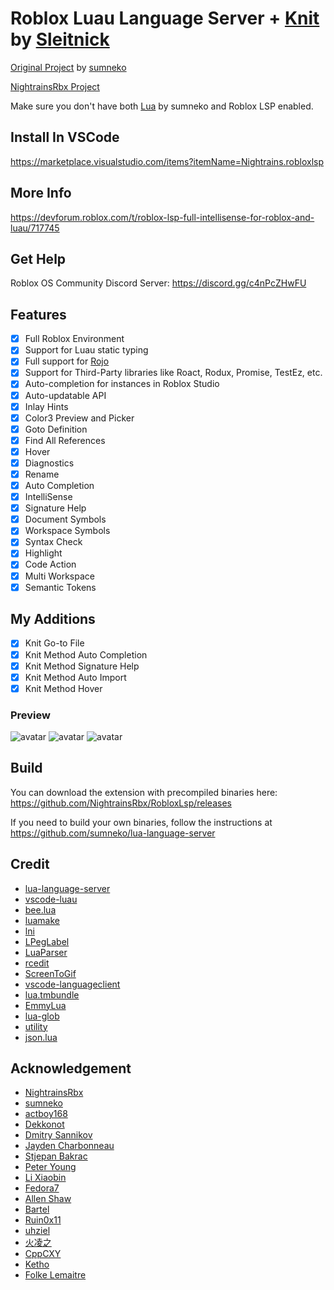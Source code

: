 # Roblox Luau Language Server + [Knit](https://github.com/Sleitnick/Knit) by [Sleitnick](https://github.com/Sleitnick)

[Original Project](https://github.com/sumneko/lua-language-server) by [sumneko](https://github.com/sumneko)

[NightrainsRbx Project](https://github.com/NightrainsRbx/RobloxLsp)

Make sure you don't have both [Lua](https://marketplace.visualstudio.com/items?itemName=sumneko.lua) by sumneko and Roblox LSP enabled.

## Install In VSCode
https://marketplace.visualstudio.com/items?itemName=Nightrains.robloxlsp

## More Info 
https://devforum.roblox.com/t/roblox-lsp-full-intellisense-for-roblox-and-luau/717745

## Get Help

Roblox OS Community Discord Server: https://discord.gg/c4nPcZHwFU


## Features

- [x] Full Roblox Environment
- [x] Support for Luau static typing
- [x] Full support for [Rojo](https://github.com/Roblox/rojo)
- [x] Support for Third-Party libraries like Roact, Rodux, Promise, TestEz, etc.
- [x] Auto-completion for instances in Roblox Studio
- [x] Auto-updatable API
- [x] Inlay Hints
- [x] Color3 Preview and Picker
- [x] Goto Definition
- [x] Find All References
- [x] Hover
- [x] Diagnostics
- [x] Rename
- [x] Auto Completion
- [x] IntelliSense
- [x] Signature Help
- [x] Document Symbols
- [x] Workspace Symbols
- [x] Syntax Check
- [x] Highlight
- [x] Code Action
- [x] Multi Workspace
- [x] Semantic Tokens

## My Additions

- [x] Knit Go-to File
- [x] Knit Method Auto Completion
- [x] Knit Method Signature Help
- [x] Knit Method Auto Import
- [x] Knit Method Hover

### Preview

![avatar](https://i.imgur.com/4sgYDii.gif)
![avatar](https://i.imgur.com/vHbKIJ0.gif)
![avatar](https://cdn.discordapp.com/attachments/434146484758249482/778145929345368064/test.gif)

## Build

You can download the extension with precompiled binaries here: https://github.com/NightrainsRbx/RobloxLsp/releases

If you need to build your own binaries, follow the instructions at https://github.com/sumneko/lua-language-server

## Credit

* [lua-language-server](https://github.com/sumneko/lua-language-server)
* [vscode-luau](https://github.com/Dekkonot/vscode-luau)
* [bee.lua](https://github.com/actboy168/bee.lua)
* [luamake](https://github.com/actboy168/luamake)
* [lni](https://github.com/actboy168/lni)
* [LPegLabel](https://github.com/sqmedeiros/lpeglabel)
* [LuaParser](https://github.com/sumneko/LuaParser)
* [rcedit](https://github.com/electron/rcedit)
* [ScreenToGif](https://github.com/NickeManarin/ScreenToGif)
* [vscode-languageclient](https://github.com/microsoft/vscode-languageserver-node)
* [lua.tmbundle](https://github.com/textmate/lua.tmbundle)
* [EmmyLua](https://emmylua.github.io)
* [lua-glob](https://github.com/sumneko/lua-glob)
* [utility](https://github.com/sumneko/utility)
* [json.lua](https://github.com/actboy168/json.lua)

## Acknowledgement

* [NightrainsRbx](https://github.com/NightrainsRbx)
* [sumneko](https://github.com/sumneko)
* [actboy168](https://github.com/actboy168)
* [Dekkonot](https://github.com/Dekkonot)
* [Dmitry Sannikov](https://github.com/dasannikov)
* [Jayden Charbonneau](https://github.com/Reshiram110)
* [Stjepan Bakrac](https://github.com/z16)
* [Peter Young](https://github.com/young40)
* [Li Xiaobin](https://github.com/Xiaobin0860)
* [Fedora7](https://github.com/Fedora7)
* [Allen Shaw](https://github.com/shuxiao9058)
* [Bartel](https://github.com/Letrab)
* [Ruin0x11](https://github.com/Ruin0x11)
* [uhziel](https://github.com/uhziel)
* [火凌之](https://github.com/PhoenixZeng)
* [CppCXY](https://github.com/CppCXY)
* [Ketho](https://github.com/Ketho)
* [Folke Lemaitre](https://github.com/folke)